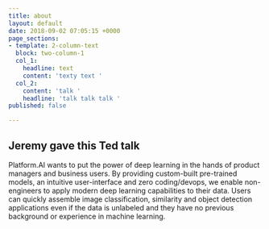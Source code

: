 ```yaml
---
title: about
layout: default
date: 2018-09-02 07:05:15 +0000
page_sections:
- template: 2-column-text
  block: two-column-1
  col_1:
    headline: text
    content: 'texty text '
  col_2:
    content: 'talk '
    headline: 'talk talk talk '
published: false

---
```

## Jeremy gave this Ted talk

Platform.AI wants to put the power of deep learning in the hands of product managers and business users. By providing custom-built pre-trained models, an intuitive user-interface and zero coding/devops, we enable non-engineers to apply modern deep learning capabilities to their data. Users can quickly assemble image classification, similarity and object detection applications even if the data is unlabeled and they have no previous background or experience in machine learning.